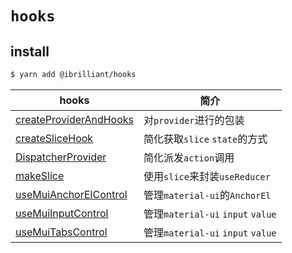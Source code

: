 # `hooks`

## install

```bash
$ yarn add @ibrilliant/hooks
```

| hooks                                                              | 简介                              |
| ------------------------------------------------------------------ | --------------------------------- |
| [createProviderAndHooks](./src/createProviderAndHooks/readme.md)   | 对`provider`进行的包装            |
| [createSliceHook](./src/createSliceHook/readme.md)                 | 简化获取`slice` `state`的方式     |
| [DispatcherProvider](./src/DispatcherProvider/readme.md)           | 简化派发`action`调用              |
| [makeSlice](./src/makeSlice/readme.md)                             | 使用`slice`来封装`useReducer`     |
| [useMuiAnchorElControl](./src/Mui/useMuiAnchorElControl/readme.md) | 管理`material-ui`的`AnchorEl`     |
| [useMuiInputControl](./src/Mui/useMuiInputControl/readme.md)       | 管理`material-ui` `input` `value` |
| [useMuiTabsControl](./src/Mui/useMuiTabsControl/readme.md)       | 管理`material-ui` `input` `value` |
